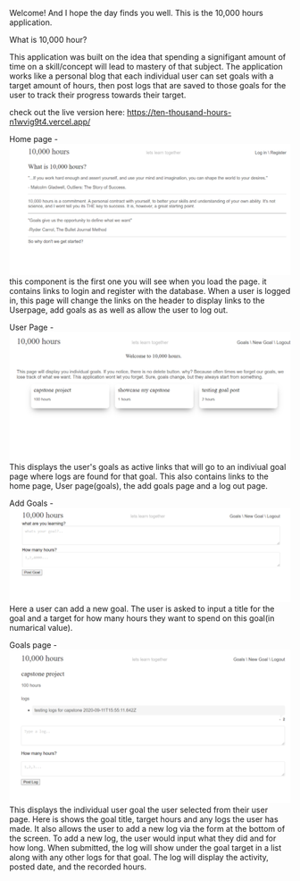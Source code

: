 Welcome! And I hope the day finds you well. This is the 10,000 hours application.

What is 10,000 hour?

This application was built on the idea that spending a signifigant amount of time on a skill/concept will lead to mastery of that subject. 
The application works like a personal blog that each individual user can set goals with a target amount of hours, then post logs that are
saved to those goals for the user to track their progress towards their target. 

check out the live version here:
https://ten-thousand-hours-n1wvig9t4.vercel.app/


Home page -
![Alt text](/screenshots/homepage.png?raw=true "Optional Title")
this component is the first one you will see when you load the page. it contains links to login and register with the database.
When a user is logged in, this page will change the links on the header to display links to the Userpage, add goals as
as well as allow the user to log out.
  
User Page - 
![Alt text](/screenshots/userpage.png?raw=true "Optional Title")
This displays the user's goals as active links that will go to an indiviual goal page where logs are found for that goal.
This also contains links to the home page, User page(goals), the add goals page and a log out page. 
  
Add Goals - 
![Alt text](/screenshots/addgoalpage.png?raw=true "Optional Title")
Here a user can add a new goal. The user is asked to input a title for the goal and a target for how many hours they want
to spend on this goal(in numarical value).
  
Goals page - 
![Alt text](/screenshots/goalpage.png?raw=true "Optional Title")
This displays the individual user goal the user selected from their user page. Here is shows the goal title, target hours 
and any logs the user has made. It also allows the user to add a new log via the form at the bottom of the screen. To add
a new log, the user would input what they did and for how long. When submitted, the log will show under the goal target 
in a list along with any other logs for that goal. The log will display the activity, posted date, and the recorded hours.
  
<tech stack here>
